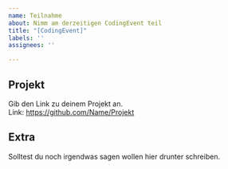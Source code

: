 ```yaml
---
name: Teilnahme
about: Nimm am derzeitigen CodingEvent teil
title: "[CodingEvent]"
labels: ''
assignees: ''

---
```


## Projekt
Gib den Link zu deinem Projekt an. <br>
Link: https://github.com/Name/Projekt

## Extra
Solltest du noch irgendwas sagen wollen hier drunter schreiben.

